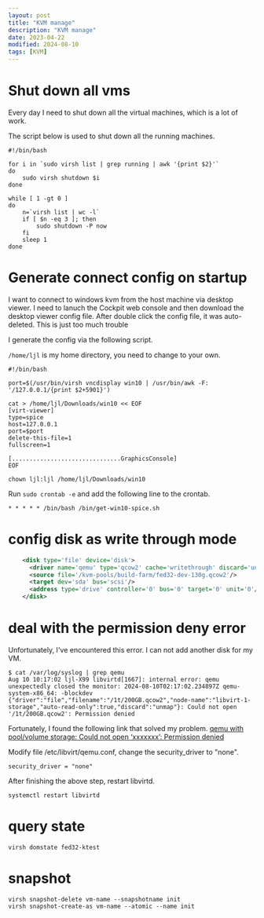 ```yaml
---
layout: post
title: "KVM manage"
description: "KVM manage"
date: 2023-04-22
modified: 2024-08-10
tags: [KVM]
---
```


# Shut down all vms

Every day I need to shut down all the virtual machines, which is a lot of work.

The script below is used to shut down all the running machines.

```shell
#!/bin/bash

for i in `sudo virsh list | grep running | awk '{print $2}'`
do
    sudo virsh shutdown $i
done

while [ 1 -gt 0 ]
do
    n=`virsh list | wc -l`
    if [ $n -eq 3 ]; then
        sudo shutdown -P now
    fi
    sleep 1
done
```

# Generate connect config on startup

I want to connect to windows kvm from the host machine via desktop viewer.
I need to lanuch the Cockpit web console and then download the desktop viewer config file.
After double click the config file, it was auto-deleted. This is just too much trouble

I generate the config via the following script.

`/home/ljl` is my home directory, you need to change to your own.

```shell
#!/bin/bash

port=$(/usr/bin/virsh vncdisplay win10 | /usr/bin/awk -F: '/127.0.0.1/{print $2+5901}')

cat > /home/ljl/Downloads/win10 << EOF
[virt-viewer]
type=spice
host=127.0.0.1
port=$port
delete-this-file=1
fullscreen=1

[...............................GraphicsConsole]
EOF

chown ljl:ljl /home/ljl/Downloads/win10
```

Run `sudo crontab -e` and add the following line to the crontab.

```text
* * * * * /bin/bash /bin/get-win10-spice.sh
```

# config disk as write through mode

``` xml
    <disk type='file' device='disk'>
      <driver name='qemu' type='qcow2' cache='writethrough' discard='unmap'/>
      <source file='/kvm-pools/build-farm/fed32-dev-130g.qcow2'/>
      <target dev='sda' bus='scsi'/>
      <address type='drive' controller='0' bus='0' target='0' unit='0'/>
    </disk>
```

# deal with the permission deny error


Unfortunately, I've encountered this error.
I can not add another disk for my VM.

```log
$ cat /var/log/syslog | grep qemu
Aug 10 10:17:02 ljl-X99 libvirtd[1667]: internal error: qemu unexpectedly closed the monitor: 2024-08-10T02:17:02.234897Z qemu-system-x86_64: -blockdev {"driver":"file","filename":"/1t/200GB.qcow2","node-name":"libvirt-1-storage","auto-read-only":true,"discard":"unmap"}: Could not open '/1t/200GB.qcow2': Permission denied
```

Fortunately, I found the following link that solved my problem.
[qemu with pool/volume storage: Could not open ‘xxxxxxx’: Permission denied](https://zhensheng.im/2019/02/06/qemu-with-pool-volume-storage-could-not-open-xxxxxxx-permission-denied.meow)


Modify file /etc/libvirt/qemu.conf, change the security_driver to "none".

```config
security_driver = "none"
```

After finishing the above step, restart libvirtd.

```shell
systemctl restart libvirtd
```

# query state

```shell
virsh domstate fed32-ktest
```

# snapshot

```shell
virsh snapshot-delete vm-name --snapshotname init
virsh snapshot-create-as vm-name --atomic --name init
```
